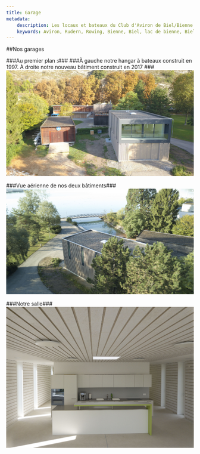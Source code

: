 ```yaml
---
title: Garage
metadata:
    description: Les locaux et bateaux du Club d'Aviron de Biel/Bienne. Au bord du lac de Bienne Bielersee.
    keywords: Aviron, Rudern, Rowing, Bienne, Biel, lac de bienne, Bielersee, skiff, skull, yolette, Rame, Ramer
---
```


##Nos garages

###Au premier plan :###
###À gauche notre hangar à bateaux construit en 1997. À droite notre nouveau bâtiment construit en 2017 ###
![](10.jpg?classes=img-responsive,img-rounded)

###Vue aérienne de nos deux bâtiments###
![](19.jpg?classes=img-responsive,img-rounded)

###Notre salle###
![](8.jpg?classes=img-responsive,img-rounded)





